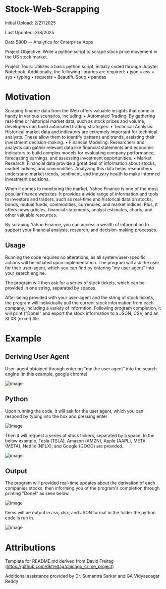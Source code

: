 # Stock-Web-Scrapping
Initial Upload: 2/27/2025

Last Updated: 3/8/2025

Data 580D -- Analytics for Enterprise Apps

Project Objective: Write a python script to scrape stock price movement in the US stock market.

Project Tools: Utilizes a basic python script, initially coded through Jupyter Notebook. Additionally, the following libraries are required:
• json
• csv
• sys
• typing
• requests
• BeautifulSoup
• pandas

# Motivation
Scraping finance data from the Web offers valuable insights that come in handy in various scenarios, including:
• Automated Trading: By gathering real-time or historical market data, such as stock prices and volume, developers can build automated trading strategies.
• Technical Analysis: Historical market data and indicators are extremely important for technical analysts. These allow them to identify patterns and trends, assisting their investment decision-making.
• Financial Modeling: Researchers and analysts can gather relevant data like financial statements and economic indicators to build complex models for evaluating company performance, forecasting earnings, and assessing investment opportunities.
• Market Research: Financial data provide a great deal of information about stocks, market indices, and commodities. Analyzing this data helps researchers understand market trends, sentiment, and industry health to make informed investment decisions.

When it comes to monitoring the market, Yahoo Finance is one of the most popular finance websites. It provides a wide range of information and tools to investors and traders, such as real-time and historical data on stocks, bonds, mutual funds, commodities, currencies, and market indices. Plus, it offers news articles, financial statements, analyst estimates, charts, and other valuable resources.

By scraping Yahoo Finance, you can access a wealth of information to support your financial analysis, research,
and decision-making processes.

## Usage
Running the code requires no alterations, as all system/user-specific actions will be initiated upon implementation. The program will ask the user for their user-agent, which you can find by entering "my user agent" into your search engine.

The program will then ask for a series of stock tickets, which can be provided in one string, separated by spaces.

After being provided with your user-agent and the string of stock tickets, the program will individually pull the current stock information from each company, including a variety of informtion. Following program completion, it will print ("Done!" and export the stock information to a JSON, CSV, and an SLXS (excel) file.

# Example
## Deriving User Agent
User-agent obtained through entering "my the user agent" into the search engine (in this example, google chrome)

![image](https://github.com/user-attachments/assets/05a0e203-c3b3-42da-aa62-d2ee7794dcd9)

## Python
Upon running the code, it will ask for the user agent, which you can respond by typing into the box and pressing enter

![image](https://github.com/user-attachments/assets/0042ade8-eab8-4560-8499-274a55f27e78)

Then it will request a series of stock tickers, separated by a space. In the below example, Tesla (TSLA), Amazon (AMZN), Apple (AAPL), META (META), Netflix (NFLX), and Google (GOOG) are provided.

![image](https://github.com/user-attachments/assets/2be156c9-cd12-4a9a-a125-4c9cee4f8601)

## Output
The program will provided real-time updates about the derivation of each companies stocks, then informing you of the program's completion through printing "Done!" as seen below.

![image](https://github.com/user-attachments/assets/39afcc64-2900-4445-9634-c640503ac2ac)

Items will be output in csv, xlsx, and JSON format in the folder the python code is run in.

![image](https://github.com/user-attachments/assets/98831219-bf8a-4b16-998a-31b866abf74c)

# Attributions
Template for README.md derived from David Freitag (https://github.com/dkfreitag/chicago_crime_project)

Additional assistance provided by Dr. Sumantra Sarkar and GA Vidyascagar Reddy
